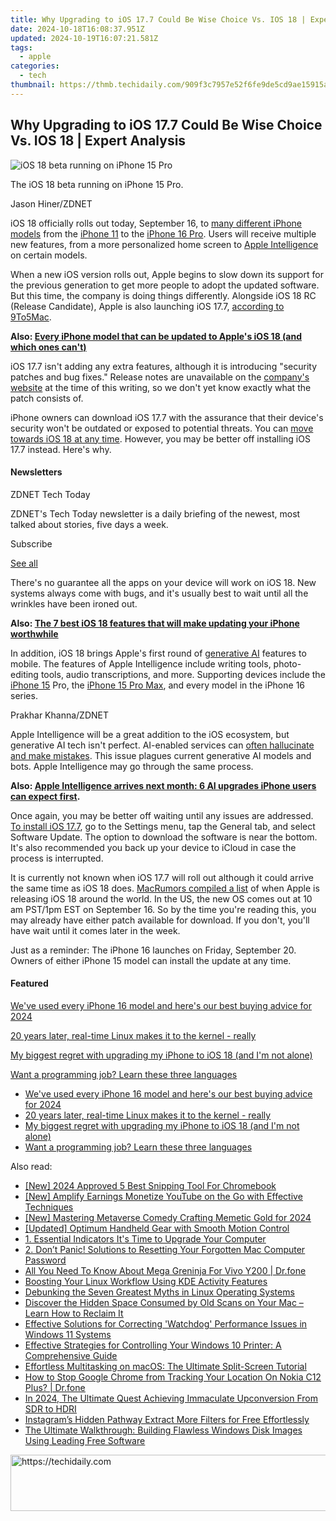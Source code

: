 ```yaml
---
title: Why Upgrading to iOS 17.7 Could Be Wise Choice Vs. IOS 18 | Expert Analysis
date: 2024-10-18T16:08:37.951Z
updated: 2024-10-19T16:07:21.581Z
tags:
  - apple
categories:
  - tech
thumbnail: https://thmb.techidaily.com/909f3c7957e52f6fe9de5cd9ae15915a5af92e86352ca57ab485a51d50b112ab.png
---
```


## Why Upgrading to iOS 17.7 Could Be Wise Choice Vs. IOS 18 | Expert Analysis

![iOS 18 beta running on iPhone 15 Pro](https://www.zdnet.com/a/img/resize/fe9a6489866d194022d6674ad0f85677e0ac8051/2024/07/16/050e8d17-c7b8-4c0e-878b-ac038b116360/ios-18-on-iphone-15-pro.jpg?auto=webp&width=1280)

The iOS 18 beta running on iPhone 15 Pro.

Jason Hiner/ZDNET

iOS 18 officially rolls out today, September 16, to [many different iPhone models](https://www.zdnet.com/article/every-iphone-model-that-will-be-updated-to-apples-ios-18-and-which-ones-wont/) from the [iPhone 11](https://www.zdnet.com/product/apple-iphone-11/) to the [iPhone 16 Pro](https://www.zdnet.com/article/i-went-hands-on-with-iphone-16-pro-my-3-favorite-features-of-apples-pocket-supercomputer/). Users will receive multiple new features, from a more personalized home screen to [Apple Intelligence](https://www.zdnet.com/article/apple-intelligence-arrives-next-month-6-ai-upgrades-iphone-users-can-expect-first/) on certain models. 

When a new iOS version rolls out, Apple begins to slow down its support for the previous generation to get more people to adopt the updated software. But this time, the company is doing things differently. Alongside iOS 18 RC (Release Candidate), Apple is also launching iOS 17.7, [according to 9To5Mac](https://9to5mac.com/2024/09/10/stay-on-ios-17-security-patches/).

**Also: [Every iPhone model that can be updated to Apple's iOS 18 (and which ones can't)](https://www.zdnet.com/article/every-iphone-model-that-can-be-updated-to-apples-ios-18-and-which-ones-cant/)**

iOS 17.7 isn't adding any extra features, although it is introducing "security patches and bug fixes." Release notes are unavailable on the [company's website](https://support.apple.com/en-us/100100) at the time of this writing, so we don't yet know exactly what the patch consists of.

iPhone owners can download iOS 17.7 with the assurance that their device's security won't be outdated or exposed to potential threats. You can [move towards iOS 18 at any time](https://www.zdnet.com/article/every-iphone-model-that-will-be-updated-to-apples-ios-18-and-which-ones-wont/). However, you may be better off installing iOS 17.7 instead. Here's why.

#### Newsletters

ZDNET Tech Today

ZDNET's Tech Today newsletter is a daily briefing of the newest, most talked about stories, five days a week.

 Subscribe

[See all](https://www.zdnet.com/newsletters/)

There's no guarantee all the apps on your device will work on iOS 18\. New systems always come with bugs, and it's usually best to wait until all the wrinkles have been ironed out. 

**Also: [The 7 best iOS 18 features that will make updating your iPhone worthwhile](https://www.zdnet.com/article/the-7-best-ios-18-features-that-will-make-updating-your-iphone-worthwhile/)**

In addition, iOS 18 brings Apple's first round of [generative AI](https://www.zdnet.com/article/what-is-generative-ai-and-why-is-it-so-popular-heres-everything-you-need-to-know/) features to mobile. The features of Apple Intelligence include writing tools, photo-editing tools, audio transcriptions, and more. Supporting devices include the [iPhone 15](https://www.zdnet.com/article/iphone-15-plus-review/) Pro, the [iPhone 15 Pro Max](https://www.zdnet.com/article/iphone-15-pro-max-50-photos-that-show-what-the-new-camera-system-can-do/), and every model in the iPhone 16 series.

Prakhar Khanna/ZDNET

Apple Intelligence will be a great addition to the iOS ecosystem, but generative AI tech isn't perfect. AI-enabled services can [often hallucinate and make mistakes](https://www.zdnet.com/article/openai-proposes-a-second-neural-net-to-catch-chatgpts-code-mistakes/). This issue plagues current generative AI models and bots. Apple Intelligence may go through the same process.

**Also: [Apple Intelligence arrives next month: 6 AI upgrades iPhone users can expect first](https://www.zdnet.com/article/apple-intelligence-arrives-next-month-6-ai-upgrades-iphone-users-can-expect-first/).**

Once again, you may be better off waiting until any issues are addressed. [To install iOS 17.7](https://support.apple.com/en-us/118575), go to the Settings menu, tap the General tab, and select Software Update. The option to download the software is near the bottom. It's also recommended you back up your device to iCloud in case the process is interrupted.

It is currently not known when iOS 17.7 will roll out although it could arrive the same time as iOS 18 does. [MacRumors compiled a list](https://www.macrumors.com/2024/09/16/ios-18-release-date-every-time-zone/) of when Apple is releasing iOS 18 around the world. In the US, the new OS comes out at 10 am PST/1pm EST on September 16\. So by the time you're reading this, you may already have either patch available for download. If you don't, you'll have wait until it comes later in the week.

Just as a reminder: The iPhone 16 launches on Friday, September 20\. Owners of either iPhone 15 model can install the update at any time. 

#### Featured

[We've used every iPhone 16 model and here's our best buying advice for 2024](https://www.zdnet.com/article/iphone-16-pro-max-buying-advice-2024/ "We've used every iPhone 16 model and here's our best buying advice for 2024")

[20 years later, real-time Linux makes it to the kernel - really](https://www.zdnet.com/article/20-years-later-real-time-linux-makes-it-to-the-kernel-really/ "20 years later, real-time Linux makes it to the kernel - really")

[My biggest regret with upgrading my iPhone to iOS 18 (and I'm not alone)](https://www.zdnet.com/article/my-biggest-regret-with-upgrading-my-iphone-to-ios-18-and-im-not-alone/ "My biggest regret with upgrading my iPhone to iOS 18 (and I'm not alone)")

[Want a programming job? Learn these three languages](https://www.zdnet.com/article/want-a-programming-job-learn-these-three-languages/ "Want a programming job? Learn these three languages")

* [We've used every iPhone 16 model and here's our best buying advice for 2024](https://www.zdnet.com/article/iphone-16-pro-max-buying-advice-2024/ "We've used every iPhone 16 model and here's our best buying advice for 2024")
* [20 years later, real-time Linux makes it to the kernel - really](https://www.zdnet.com/article/20-years-later-real-time-linux-makes-it-to-the-kernel-really/ "20 years later, real-time Linux makes it to the kernel - really")
* [My biggest regret with upgrading my iPhone to iOS 18 (and I'm not alone)](https://www.zdnet.com/article/my-biggest-regret-with-upgrading-my-iphone-to-ios-18-and-im-not-alone/ "My biggest regret with upgrading my iPhone to iOS 18 (and I'm not alone)")
* [Want a programming job? Learn these three languages](https://www.zdnet.com/article/want-a-programming-job-learn-these-three-languages/ "Want a programming job? Learn these three languages")

<ins class="adsbygoogle"
     style="display:block"
     data-ad-format="autorelaxed"
     data-ad-client="ca-pub-7571918770474297"
     data-ad-slot="1223367746"></ins>

<ins class="adsbygoogle"
     style="display:block"
     data-ad-client="ca-pub-7571918770474297"
     data-ad-slot="8358498916"
     data-ad-format="auto"
     data-full-width-responsive="true"></ins>

<span class="atpl-alsoreadstyle">Also read:</span>
<div><ul>
<li><a href="https://on-screen-recording.techidaily.com/new-2024-approved-5-best-snipping-tool-for-chromebook/"><u>[New] 2024 Approved 5 Best Snipping Tool For Chromebook</u></a></li>
<li><a href="https://youtube-video-recordings.techidaily.com/new-amplify-earnings-monetize-youtube-on-the-go-with-effective-techniques/"><u>[New] Amplify Earnings Monetize YouTube on the Go with Effective Techniques</u></a></li>
<li><a href="https://fox-links.techidaily.com/new-mastering-metaverse-comedy-crafting-memetic-gold-for-2024/"><u>[New] Mastering Metaverse Comedy Crafting Memetic Gold for 2024</u></a></li>
<li><a href="https://extra-skills.techidaily.com/updated-optimum-handheld-gear-with-smooth-motion-control/"><u>[Updated] Optimum Handheld Gear with Smooth Motion Control</u></a></li>
<li><a href="https://technical-tips.techidaily.com/1-essential-indicators-its-time-to-upgrade-your-computer/"><u>1. Essential Indicators It's Time to Upgrade Your Computer</u></a></li>
<li><a href="https://technical-tips.techidaily.com/2-dont-panic-solutions-to-resetting-your-forgotten-mac-computer-password/"><u>2. Don’t Panic! Solutions to Resetting Your Forgotten Mac Computer Password</u></a></li>
<li><a href="https://change-location.techidaily.com/all-you-need-to-know-about-mega-greninja-for-vivo-y200-drfone-by-drfone-virtual-android/"><u>All You Need To Know About Mega Greninja For Vivo Y200 | Dr.fone</u></a></li>
<li><a href="https://technical-tips.techidaily.com/boosting-your-linux-workflow-using-kde-activity-features/"><u>Boosting Your Linux Workflow Using KDE Activity Features</u></a></li>
<li><a href="https://technical-tips.techidaily.com/debunking-the-seven-greatest-myths-in-linux-operating-systems/"><u>Debunking the Seven Greatest Myths in Linux Operating Systems</u></a></li>
<li><a href="https://technical-tips.techidaily.com/discover-the-hidden-space-consumed-by-old-scans-on-your-mac-learn-how-to-reclaim-it/"><u>Discover the Hidden Space Consumed by Old Scans on Your Mac – Learn How to Reclaim It</u></a></li>
<li><a href="https://technical-tips.techidaily.com/effective-solutions-for-correcting-watchdog-performance-issues-in-windows-11-systems/"><u>Effective Solutions for Correcting 'Watchdog' Performance Issues in Windows 11 Systems</u></a></li>
<li><a href="https://technical-tips.techidaily.com/effective-strategies-for-controlling-your-windows-10-printer-a-comprehensive-guide/"><u>Effective Strategies for Controlling Your Windows 10 Printer: A Comprehensive Guide</u></a></li>
<li><a href="https://technical-tips.techidaily.com/effortless-multitasking-on-macos-the-ultimate-split-screen-tutorial/"><u>Effortless Multitasking on macOS: The Ultimate Split-Screen Tutorial</u></a></li>
<li><a href="https://fake-location.techidaily.com/how-to-stop-google-chrome-from-tracking-your-location-on-nokia-c12-plus-drfone-by-drfone-virtual-android/"><u>How to Stop Google Chrome from Tracking Your Location On Nokia C12 Plus? | Dr.fone</u></a></li>
<li><a href="https://fox-glue.techidaily.com/in-2024-the-ultimate-quest-achieving-immaculate-upconversion-from-sdr-to-hdri/"><u>In 2024, The Ultimate Quest Achieving Immaculate Upconversion From SDR to HDRI</u></a></li>
<li><a href="https://instagram-clips.techidaily.com/instagrams-hidden-pathway-extract-more-filters-for-free-effortlessly/"><u>Instagram’s Hidden Pathway Extract More Filters for Free Effortlessly</u></a></li>
<li><a href="https://win-webster.techidaily.com/the-ultimate-walkthrough-building-flawless-windows-disk-images-using-leading-free-software/"><u>The Ultimate Walkthrough: Building Flawless Windows Disk Images Using Leading Free Software</u></a></li>
</ul></div>

<!-- affiliate ads begin -->
<a href="https://ephamedtechinc.pxf.io/c/5597632/2130532/26400" target="_top" id="2130532">
  <img src="//a.impactradius-go.com/display-ad/26400-2130532" border="0" alt="https://techidaily.com" width="728" height="90"/>
</a>
<img height="0" width="0" src="https://ephamedtechinc.pxf.io/i/5597632/2130532/26400" style="position:absolute;visibility:hidden;" border="0" />
<!-- affiliate ads end -->

